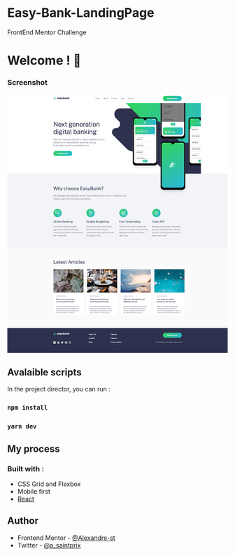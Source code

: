 # Easy-Bank-LandingPage

FrontEnd Mentor Challenge

# Welcome ! 👋

### Screenshot

![](./src/assets/images/Screenshot.png)

## Avalaible scripts

In the project director, you can run :

### `npm install`

### `yarn dev`

## My process

### Built with :

- CSS Grid and Flexbox
- Mobile first
- [React](https://fr.reactjs.org/)

## Author

- Frontend Mentor - [@Alexandre-st](https://www.frontendmentor.io/profile/Alexandre-st)
- Twitter - [@a_saintprix](https://twitter.com/a_saintprix)
